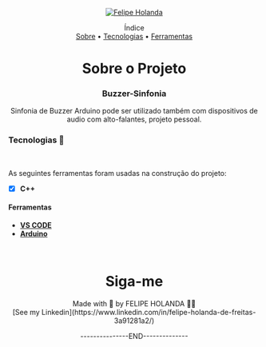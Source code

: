 <p align="center">
   <a href="https://www.linkedin.com/in/felipe-holanda-de-freitas-3a91281a2/">
      <img alt="Felipe Holanda" src="https://img.shields.io/badge/-Felipe Holanda-blue?style=flat&logo=Linkedin&logoColor=bluee" />
   </a>
</p>

<p align="center">Índice<br>
<a href="#-sobre-o-projeto-">Sobre</a> •
<a href="#Tecnologias-">Tecnologias</a> •
<a href="#Ferramentas">Ferramentas</a></p>

<h1 align="center">Sobre o Projeto</h1>

<h3 align="center">Buzzer-Sinfonia</h3>
<p align="center">Sinfonia de Buzzer Arduino pode ser utilizado também com dispositivos de audio com alto-falantes, projeto pessoal.</p>

### Tecnologias 🚀

<br>

  As seguintes ferramentas foram usadas na construção do projeto:

  - [x] **C++**

#### Ferramentas

  - [**VS CODE**](https://code.visualstudio.com/)
  - [**Arduino**]()

<br>
  <h1 align="center">Siga-me</h1>
  <p align="center">Made with 💜 by FELIPE HOLANDA 👋🏻 <br>[See my Linkedin](https://www.linkedin.com/in/felipe-holanda-de-freitas-3a91281a2/)</p>
   <p align="center">---------------END--------------</p>


